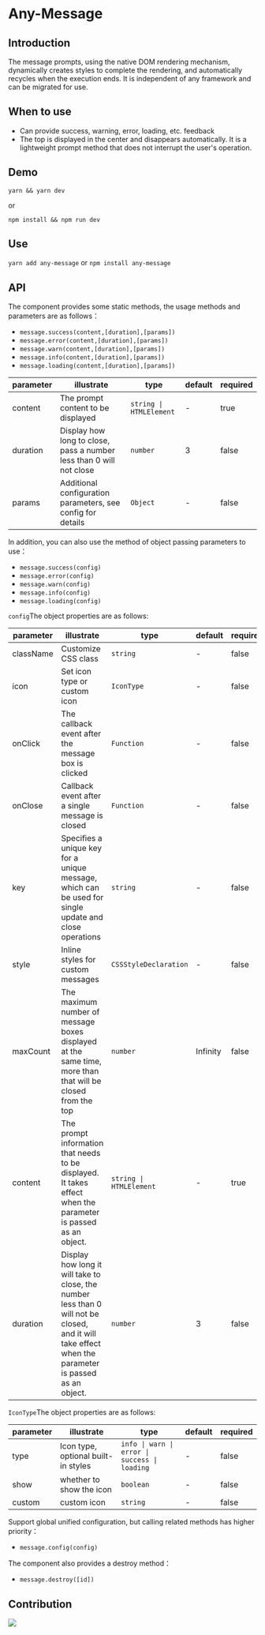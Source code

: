 # Any-Message

<!-- <p align="center">
  <a href="https://circleci.com/gh/vuejs/vue/tree/dev"><img src="https://img.shields.io/circleci/project/github/vuejs/vue/dev.svg?sanitize=true" alt="Build Status"></a>
  <a href="https://codecov.io/github/vuejs/vue?branch=dev"><img src="https://img.shields.io/codecov/c/github/vuejs/vue/dev.svg?sanitize=true" alt="Coverage Status"></a>
  <a href="https://npmcharts.com/compare/vue?minimal=true"><img src="https://img.shields.io/npm/dm/vue.svg?sanitize=true" alt="Downloads"></a>
  <a href="https://www.npmjs.com/package/vue"><img src="https://img.shields.io/npm/v/vue.svg?sanitize=true" alt="Version"></a>
  <a href="https://www.npmjs.com/package/vue"><img src="https://img.shields.io/npm/l/vue.svg?sanitize=true" alt="License"></a>
  <a href="https://chat.vuejs.org/"><img src="https://img.shields.io/badge/chat-on%20discord-7289da.svg?sanitize=true" alt="Chat"></a>
</p> -->

## Introduction

The message prompts, using the native DOM rendering mechanism, dynamically creates styles to complete the rendering, and automatically recycles when the execution ends. It is independent of any framework and can be migrated for use.

## When to use

- Can provide success, warning, error, loading, etc. feedback
- The top is displayed in the center and disappears automatically. It is a lightweight prompt method that does not interrupt the user's operation.

## Demo

`yarn && yarn dev`

or

`npm install && npm run dev`

## Use

`yarn add any-message` or `npm install any-message`

## API

The component provides some static methods, the usage methods and parameters are as follows：

- ```message.success(content,[duration],[params])```
- ```message.error(content,[duration],[params])```
- ```message.warn(content,[duration],[params])```
- ```message.info(content,[duration],[params])```
- ```message.loading(content,[duration],[params])```

| parameter | illustrate | type | default | required |
| --------- | --------- | --------- | --------- | --------- |
|  content  | The prompt content to be displayed  | ```string \| HTMLElement``` | - | true |
| duration  | Display how long to close, pass a number less than 0 will not close | ```number```  | 3 | false |
|  params   | Additional configuration parameters, see config for details      | ```Object``` | - | false |

In addition, you can also use the method of object passing parameters to use：

- ```message.success(config)```
- ```message.error(config)```
- ```message.warn(config)```
- ```message.info(config)```
- ```message.loading(config)```

```config```The object properties are as follows:

| parameter | illustrate | type | default | required |
| --------- | --------- | --------- | --------- | --------- |
| className | Customize CSS class | ```string``` | - | false |
| icon | Set icon type or custom icon | ```IconType``` | - | false |
| onClick | The callback event after the message box is clicked | ```Function``` | - | false |
| onClose | Callback event after a single message is closed | ```Function``` | - | false |
| key | Specifies a unique key for a unique message, which can be used for single update and close operations | ```string``` | - | false |
| style | Inline styles for custom messages | ```CSSStyleDeclaration``` | - | false |
| maxCount | The maximum number of message boxes displayed at the same time, more than that will be closed from the top | ```number``` | Infinity | false |
| content | The prompt information that needs to be displayed. It takes effect when the parameter is passed as an object. | ```string \| HTMLElement``` | - | true |
| duration | Display how long it will take to close, the number less than 0 will not be closed, and it will take effect when the parameter is passed as an object. | ```number``` | 3 | false |

```IconType```The object properties are as follows:

| parameter | illustrate | type | default | required |
| --------- | --------- | --------- | --------- | --------- |
| type | Icon type, optional built-in styles | ```info \| warn \| error \| success \| loading``` | - | false |
| show | whether to show the icon | ```boolean``` | - | false |
| custom | custom icon | ```string``` | - | false |

Support global unified configuration, but calling related methods has higher priority：

- ```message.config(config)```


The component also provides a destroy method：

- ```message.destroy([id])```


## Contribution

<a href="https://github.com/vlinr/any-message/graphs/contributors"><img src="https://opencollective.com/any-message/contributors.svg?width=890" /></a>
